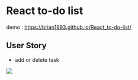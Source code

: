 # React to-do list

demo :  <a href="https://brian1993.github.io/React_to-do-list/" target="_blank" >
https://brian1993.github.io/React_to-do-list/ 
## User Story
- add or delete task

<img src="7月-28-2018 21-32-27.gif"  >
